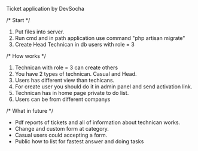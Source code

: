 Ticket application by DevSocha

/* Start */
1. Put files into server.
2. Run cmd and in path application use command "php artisan migrate"
3. Create Head Technican in db users with role = 3

/* How works */
1. Technican with role = 3 can create others
2. You have 2 types of technican. Casual and Head.
3. Users has different view than techicans.
4. For create user you should do it in admin panel and send activation link.
5. Technican has in home page private to do list.
6. Users can be from different companys


/* What in future */
- Pdf reports of tickets and all of information about technican works.
- Change and custom form at category.
- Casual users could accepting a form.
- Public how to list for fastest answer and doing tasks
